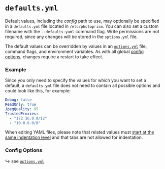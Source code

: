 # `defaults.yml`

Default values, including the *config* path to use, may optionally be specified in a `defaults.yml` file located in `/etc/photoprism`. You can also set a custom filename with the `--defaults-yaml` command flag. Write permissions are not required, since any changes will be stored in the `options.yml` file.

The default values can be overridden by values in an [`options.yml`](index.md) file, command flags, and environment variables. As with all global [config options](../config-options.md), changes require a restart to take effect.

### Example

Since you only need to specify the values for which you want to set a default, a `defaults.yml` file does not need to contain all possible options and could look like this, for example:

```yaml
Debug: false
ReadOnly: true
JpegQuality: 85
TrustedProxies:
  - "172.16.0.0/12"
  - "10.0.0.0/8"
```

When editing YAML files, please note that related values must [start at the same indentation level](../../developer-guide/technologies/yaml.md) and that tabs are not allowed for indentation.

### Config Options

↪ see [`options.yml`](index.md#authentication)
